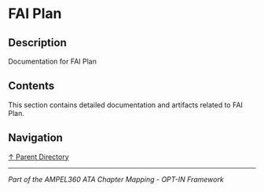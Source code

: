 # FAI Plan

## Description

Documentation for FAI Plan

## Contents

This section contains detailed documentation and artifacts related to FAI Plan.

## Navigation

[↑ Parent Directory](../README.md)

---

*Part of the AMPEL360 ATA Chapter Mapping - OPT-IN Framework*
